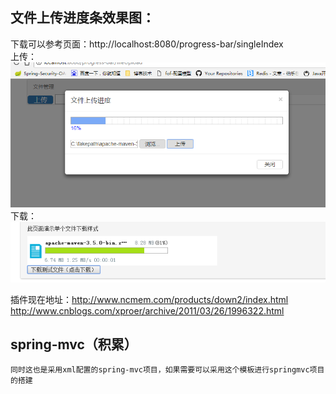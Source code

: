 ## 文件上传进度条效果图：
下载可以参考页面：http://localhost:8080/progress-bar/singleIndex       
上传：   
![image](https://github.com/ninuxGithub/progress-bar/blob/master/demo.png)   
下载：
![image](https://github.com/ninuxGithub/progress-bar/blob/master/down.png)   

插件现在地址：http://www.ncmem.com/products/down2/index.html
http://www.cnblogs.com/xproer/archive/2011/03/26/1996322.html


## spring-mvc（积累）
	同时这也是采用xml配置的spring-mvc项目，如果需要可以采用这个模板进行springmvc项目的搭建
	
